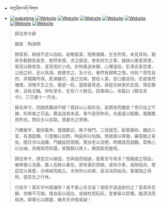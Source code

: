 - བཀྲ་ཤིས་བདེ་ལེགས་ 
- [![wakatime](https://wakatime.com/badge/user/5043ee4a-e361-4607-9d47-d557f2005d05.svg)](https://wakatime.com/@5043ee4a-e361-4607-9d47-d557f2005d05)	[![Website](https://img.shields.io/website?label=&up_color=orange&up_message=Tianchi&url=https%3A%2F%2Fshields.io)](https://tianchi.aliyun.com/home/science/scienceDetail?userId=1095279182618)	[![Website](https://img.shields.io/website?label=&up_color=blue&up_message=Kaggle&url=https%3A%2F%2Fshields.io)](https://www.kaggle.com/ivanxu/)	[![Website](https://img.shields.io/website?label=&up_color=gay&up_message=Yuque&url=https%3A%2F%2Fshields.io)](https://www.yuque.com/ivanaxu)	[![Website](https://img.shields.io/website?label=&up_color=brown&up_message=Leetcode&url=https%3A%2F%2Fshields.io)](https://leetcode.cn/u/ivanaxu)	[![Website](https://img.shields.io/website?label=&up_color=violet&up_message=AIstudio&url=https%3A%2F%2Fshields.io)](https://aistudio.baidu.com/aistudio/personalcenter/thirdview/979775)	[![Website](https://img.shields.io/website?label=&up_color=red&up_message=Gitee&url=https%3A%2F%2Fshields.io)](https://gitee.com/IvanaXu)	[![Website](https://img.shields.io/website?label=&up_color=yellow&up_message=Monkeytype&url=https%3A%2F%2Fshields.io)](https://monkeytype.com/profile/IvanaXu) 

> 歸去來兮辭
> 
> 魏晉：陶淵明 
> 
> 餘家貧，耕植不足以自給。幼稚盈室，瓶無儲粟，生生所資，未見其術。親故多勸餘爲長吏，脫然有懷，求之靡途。會有四方之事，諸侯以惠愛爲德，家叔以餘貧苦，遂見用於小邑。於時風波未靜，心憚遠役，彭澤去家百里，公田之利，足以爲酒。故便求之。及少日，眷然有歸歟之情。何則？質性自然，非矯厲所得。飢凍雖切，違己交病。嘗從人事，皆口腹自役。於是悵然慷慨，深愧平生之志。猶望一稔，當斂裳宵逝。尋程氏妹喪於武昌，情在駿奔，自免去職。仲秋至冬，在官八十餘日。因事順心，命篇曰《歸去來兮》。乙巳歲十一月也。
> 
> 歸去來兮，田園將蕪胡不歸？既自以心爲形役，奚惆悵而獨悲？悟已往之不諫，知來者之可追。實迷途其未遠，覺今是而昨非。舟遙遙以輕颺，風飄飄而吹衣。問征夫以前路，恨晨光之熹微。
> 
> 乃瞻衡宇，載欣載奔。僮僕歡迎，稚子候門。三徑就荒，鬆菊猶存。攜幼入室，有酒盈樽。引壺觴以自酌，眄庭柯以怡顏。倚南窗以寄傲，審容膝之易安。園日涉以成趣，門雖設而常關。策扶老以流憩，時矯首而遐觀。雲無心以出岫，鳥倦飛而知還。景翳翳以將入，撫孤鬆而盤桓。
> 
> 歸去來兮，請息交以絕遊。世與我而相違，復駕言兮焉求？悅親戚之情話，樂琴書以消憂。農人告餘以春及，將有事於西疇。或命巾車，或棹孤舟。既窈窕以尋壑，亦崎嶇而經丘。木欣欣以向榮，泉涓涓而始流。善萬物之得時，感吾生之行休。
> 
> 已矣乎！寓形宇內復幾時？曷不委心任去留？胡爲乎遑遑欲何之？富貴非吾願，帝鄉不可期。懷良辰以孤往，或植杖而耘耔。登東皋以舒嘯，臨清流而賦詩。聊乘化以歸盡，樂夫天命復奚疑！
>
